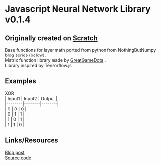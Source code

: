 # Javascript Neural Network Library v0.1.4

## Originally created on [Scratch](https://scratch.mit.edu/projects/320366953/)  
  
Base functions for layer math ported from python from NothingButNumpy blog series (below).  
Matrix function library made by [GreatGameDota](https://github.com/GreatGameDota) .  
Library inspired by Tensorflow.js  
  
## Examples  

XOR  
| Input1 | Input2 | Output |  
|--------|--------|--------|  
| 0      | 0      | 0      |  
| 0      | 1      | 1      |  
| 1      | 0      | 1      |  
| 1      | 1      | 0      |  

## Links/Resources  

[Blog post](https://medium.com/towards-artificial-intelligence/nothing-but-numpy-understanding-creating-neural-networks-with-computational-graphs-from-scratch-6299901091b0)  
[Source code](https://github.com/RafayAK/NothingButNumPy)  
